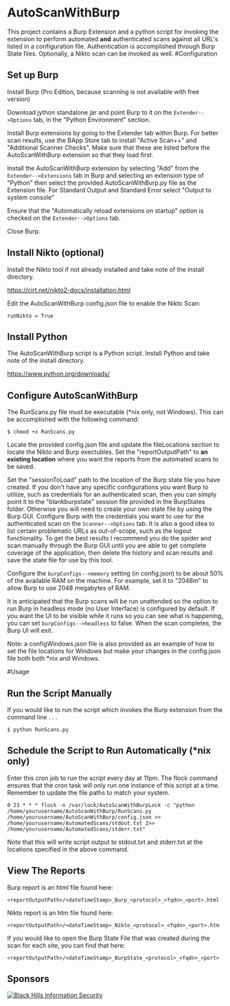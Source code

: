 AutoScanWithBurp
================
This project contains a Burp Extension and a python script for invoking the extension to perform automated **and**  authenticated scans against all URL's listed in a configuration file. Authentication is accomplished through Burp State files. Optionally, a Nikto scan can be invoked as well.
#Configuration
## Set up Burp
Install Burp (Pro Edition, because scanning is not available with free version)

Download jython standalone jar and point Burp to it on the `Extender-->Options` tab, in the "Python Environment" section.

Install Burp extensions by going to the Extender tab within Burp.
For better scan results,  use the BApp Store tab to install "Active Scan++" and "Additional Scanner Checks".  Make sure that these are listed before the AutoScanWithBurp extension so that they load first.

Install the AutoScanWithBurp extension by selecting "Add" from the `Extender-->Extensions` tab in Burp and selecting an extension type of "Python" then select the provided AutoScanWithBurp.py file as the Extension file.  For Standard Output and Standard Error select "Output to system console"

Ensure that the "Automatically reload extensions on startup" option is checked on the `Extender-->Options` tab.

Close Burp.

## Install Nikto (optional)

Install the Nikto tool if not already installed and take note of the install directory.

https://cirt.net/nikto2-docs/installation.html

Edit the AutoScanWithBurp config.json file to enable the Nikto Scan:

    runNikto = True

## Install Python

The AutoScanWithBurp script is a Python script.  Install Python and take note of the install directory.

https://www.python.org/downloads/

## Configure AutoScanWithBurp

The RunScans.py file must be executable (*nix only, not Windows).  This can be accomplished with the following command:

    $ chmod +x RunScans.py

Locate the provided config.json file and update the fileLocations section to locate the Nikto and Burp exectubles. Set the "reportOutputPath" to **an existing location** where you want the reports from the automated scans to be saved.  

Set the "sessionToLoad" path to the location of the Burp state file you have created.  If you don't have any specific configurations you want Burp to utilize, such as credentials for an authenticated scan, then you can simply point it to the "blankburpstate" session file provided in the BurpStates folder.  Otherwise you will need to create your own state file by using the Burp GUI.  Configure Burp with the credentials you want to use for the authenticated scan on the `Scanner-->Options` tab.  It is also a good idea to list certain problematic URLs as out-of-scope, such as the logout functionality.  To get the best results I recommend you do the spider and scan manually through the Burp GUI until you are able to get complete coverage of the application, then delete the history and scan results and save the state file for use by this tool.

Configure the `burpConfigs-->memory` setting (in config.json) to be about 50% of the available RAM on the machine.  For example, set it to "2048m" to allow Burp to use 2048 megabytes of RAM.

It is anticipated that the Burp scans will be run unattended so the option to run Burp in headless mode (no User Interface) is configured by default.  If you want the UI to be visible while it runs so you can see what is happening, you can set `burpConfigs-->headless` to false.  When the scan completes, the Burp UI will exit.

Note: a configWindows.json file is also provided as an example of how to set the file locations for Windows but make your changes in the config.json file both both *nix and Windows.

#Usage
## Run the Script Manually

If you would like to run the script which invokes the Burp extension from the command line . . .

    $ python RunScans.py

## Schedule the Script to Run Automatically (*nix only)

Enter this cron job to run the script every day at 11pm.  The flock command ensures that the cron task will only run one instance of this script at a time.  Remember to update the file paths to match your system.

    0 23 * * * flock -n /var/lock/AutoScanWithBurpLock -c "python /home/yourusername/AutoScanWithBurp/RunScans.py /home/yourusername/AutoScanWithBurp/config.json >> /home/yourusername/AutomatedScans/stdout.txt 2>> /home/yourusername/AutomatedScans/stderr.txt"

Note that this will write script output to stdout.txt and stderr.txt at the locations specified in the above command.


## View The Reports

Burp report is an html file found here: 

`<reportOutputPath>/<dateTimeStamp>_Burp_<protocol>_<fqdn>_<port>.html`

Nikto report is an htm file found here: 

    <reportOutputPath>/<dateTimeStamp>_Nikto_<protocol>_<fqdn>_<port>.htm

 
If you would like to open the Burp State File that was created during the scan for each site, you can find that here:

    <reportOutputPath>/<dateTimeStamp>_BurpState_<protocol>_<fqdn>_<port>

## Sponsors

[![Black Hills Information Security](http://static.wixstatic.com/media/75fce7_d7704144d33847a197598d7731d48770.png_srb_p_287_248_75_22_0.50_1.20_0.00_png_srb)](http://www.blackhillsinfosec.com)


